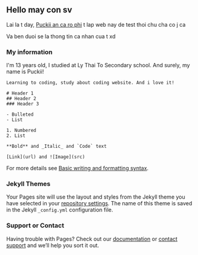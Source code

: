 ## Hello may con sv

Lai la t day, [Puckii an ca ro phi](https://www.facebook.com/phucdakcap/) t lap web nay de test thoi chu cha co j ca

Va ben duoi se la thong tin ca nhan cua t xd

### My information

I'm 13 years old, I studied at Ly Thai To Secondary school. And surely, my name is Puckii!

```My hobbies
Learning to coding, study about coding website. And i love it!

# Header 1
## Header 2
### Header 3

- Bulleted
- List

1. Numbered
2. List

**Bold** and _Italic_ and `Code` text

[Link](url) and ![Image](src)
```

For more details see [Basic writing and formatting syntax](https://docs.github.com/en/github/writing-on-github/getting-started-with-writing-and-formatting-on-github/basic-writing-and-formatting-syntax).

### Jekyll Themes

Your Pages site will use the layout and styles from the Jekyll theme you have selected in your [repository settings](https://github.com/PhucCong/phuccong.github.io/settings/pages). The name of this theme is saved in the Jekyll `_config.yml` configuration file.

### Support or Contact

Having trouble with Pages? Check out our [documentation](https://docs.github.com/categories/github-pages-basics/) or [contact support](https://support.github.com/contact) and we’ll help you sort it out.
